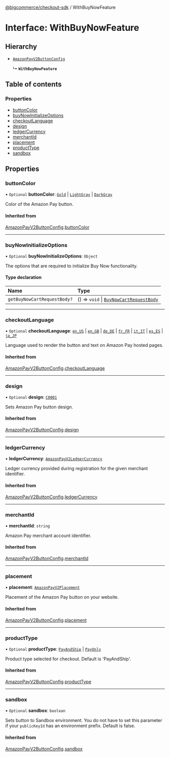 [@bigcommerce/checkout-sdk](../README.md) / WithBuyNowFeature

# Interface: WithBuyNowFeature

## Hierarchy

- [`AmazonPayV2ButtonConfig`](AmazonPayV2ButtonConfig.md)

  ↳ **`WithBuyNowFeature`**

## Table of contents

### Properties

- [buttonColor](WithBuyNowFeature.md#buttoncolor)
- [buyNowInitializeOptions](WithBuyNowFeature.md#buynowinitializeoptions)
- [checkoutLanguage](WithBuyNowFeature.md#checkoutlanguage)
- [design](WithBuyNowFeature.md#design)
- [ledgerCurrency](WithBuyNowFeature.md#ledgercurrency)
- [merchantId](WithBuyNowFeature.md#merchantid)
- [placement](WithBuyNowFeature.md#placement)
- [productType](WithBuyNowFeature.md#producttype)
- [sandbox](WithBuyNowFeature.md#sandbox)

## Properties

### buttonColor

• `Optional` **buttonColor**: [`Gold`](../enums/AmazonPayV2ButtonColor.md#gold) \| [`LightGray`](../enums/AmazonPayV2ButtonColor.md#lightgray) \| [`DarkGray`](../enums/AmazonPayV2ButtonColor.md#darkgray)

Color of the Amazon Pay button.

#### Inherited from

[AmazonPayV2ButtonConfig](AmazonPayV2ButtonConfig.md).[buttonColor](AmazonPayV2ButtonConfig.md#buttoncolor)

___

### buyNowInitializeOptions

• `Optional` **buyNowInitializeOptions**: `Object`

The options that are required to initialize Buy Now functionality.

#### Type declaration

| Name | Type |
| :------ | :------ |
| `getBuyNowCartRequestBody?` | () => `void` \| [`BuyNowCartRequestBody`](BuyNowCartRequestBody.md) |

___

### checkoutLanguage

• `Optional` **checkoutLanguage**: [`en_US`](../enums/AmazonPayV2CheckoutLanguage.md#en_us) \| [`en_GB`](../enums/AmazonPayV2CheckoutLanguage.md#en_gb) \| [`de_DE`](../enums/AmazonPayV2CheckoutLanguage.md#de_de) \| [`fr_FR`](../enums/AmazonPayV2CheckoutLanguage.md#fr_fr) \| [`it_IT`](../enums/AmazonPayV2CheckoutLanguage.md#it_it) \| [`es_ES`](../enums/AmazonPayV2CheckoutLanguage.md#es_es) \| [`ja_JP`](../enums/AmazonPayV2CheckoutLanguage.md#ja_jp)

Language used to render the button and text on Amazon Pay hosted pages.

#### Inherited from

[AmazonPayV2ButtonConfig](AmazonPayV2ButtonConfig.md).[checkoutLanguage](AmazonPayV2ButtonConfig.md#checkoutlanguage)

___

### design

• `Optional` **design**: [`C0001`](../enums/AmazonPayV2ButtonDesign.md#c0001)

Sets Amazon Pay button design.

#### Inherited from

[AmazonPayV2ButtonConfig](AmazonPayV2ButtonConfig.md).[design](AmazonPayV2ButtonConfig.md#design)

___

### ledgerCurrency

• **ledgerCurrency**: [`AmazonPayV2LedgerCurrency`](../enums/AmazonPayV2LedgerCurrency.md)

Ledger currency provided during registration for the given merchant identifier.

#### Inherited from

[AmazonPayV2ButtonConfig](AmazonPayV2ButtonConfig.md).[ledgerCurrency](AmazonPayV2ButtonConfig.md#ledgercurrency)

___

### merchantId

• **merchantId**: `string`

Amazon Pay merchant account identifier.

#### Inherited from

[AmazonPayV2ButtonConfig](AmazonPayV2ButtonConfig.md).[merchantId](AmazonPayV2ButtonConfig.md#merchantid)

___

### placement

• **placement**: [`AmazonPayV2Placement`](../enums/AmazonPayV2Placement.md)

Placement of the Amazon Pay button on your website.

#### Inherited from

[AmazonPayV2ButtonConfig](AmazonPayV2ButtonConfig.md).[placement](AmazonPayV2ButtonConfig.md#placement)

___

### productType

• `Optional` **productType**: [`PayAndShip`](../enums/AmazonPayV2PayOptions.md#payandship) \| [`PayOnly`](../enums/AmazonPayV2PayOptions.md#payonly)

Product type selected for checkout. Default is 'PayAndShip'.

#### Inherited from

[AmazonPayV2ButtonConfig](AmazonPayV2ButtonConfig.md).[productType](AmazonPayV2ButtonConfig.md#producttype)

___

### sandbox

• `Optional` **sandbox**: `boolean`

Sets button to Sandbox environment. You do not have to set this parameter
if your `publicKeyId` has an environment prefix. Default is false.

#### Inherited from

[AmazonPayV2ButtonConfig](AmazonPayV2ButtonConfig.md).[sandbox](AmazonPayV2ButtonConfig.md#sandbox)
